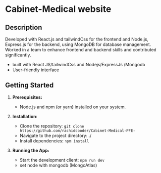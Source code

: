 # Cabinet-Medical website
## Description
Developed with React.js and tailwindCss for the frontend and Node.js, Express.js for the backend, using MongoDB for database management.
Worked in a team to enhance frontend and backend skills and contributed significantly.
- built with React JS/tailwindCss and Nodejs/ExpressJs /Mongodb
- User-friendly interface  

## Getting Started

1. **Prerequisites:**
    - Node.js and npm (or yarn) installed on your system.

2. **Installation:**
    - Clone the repository: `git clone https://github.com/rachidcooder/Cabinet-Medical-PFE-`
    - Navigate to the project directory: ./
    - Install dependencies: `npm install`

3. **Running the App:**
    - Start the development client: `npm run dev`
    - set node with mongodb (MongoAtlas) 
